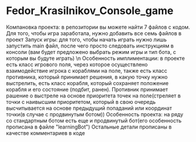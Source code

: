 # Fedor_Krasilnikov_Console_game
Компановка проекта: в репозитории вы можете найти 7 файлов с кодом. Для того, чтобы игра заработала, нужно добавить все семь файлов в проект
Запуск игры: для того, чтобы начать играть нужно лишь запустить main файл, после чего просто следовать инструкциям в консоли (вам будет предложено выбрать режим игры и тип бота, с которым вы будуте играть)
\n Особенность имплиментации: в проекте есть класс игрового поля, через которое осуществлено взаимодействие игрока с кораблями на поле, также есть класс противника, который принимает решения, в какую точку нужно выстрелить, есть класс корабля, который сохраняет положение корабля и его состояние (подбит, ранен). Противник принимает рашение о выстреле на основе приоритета точек на поле(стреляет в точки с наивысшим приоритетом, который в свою очередь высчитывается на основе предыдущий попаданий или координат точки(в случае с продвинутым ботом))
Особенность проекта: на ряду со стандартным ботом есть еще и продвинутый бот(его особенность прописана в файле "learningBot")
Остальные детали прописаны в качестве комментариев в коде 
